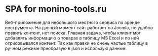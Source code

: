 # SPA for monino-tools.ru

Веб-приложение для небольшого местного сервиса по аренде инструмента. На данный момент сайт работает на Joomla, не удобно править контент, нет поиска.
Главная задача, чтобы клиент мог добавлять информацию о товарах в таблицу MS Excel и по ней отрисовывался контент. Так как правки не очень частые таблицу в ручном режиме преобразую в json и использую данные.